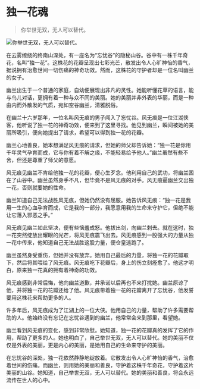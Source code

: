 # 独一花魂

> 你举世无双，无人可以替代。

![你举世无双，无人可以替代。](/images/52303823484b4cfa8b8dd7cac64d5d24.jpg)


在云雾缭绕的终南山深处，有一座名为“忘忧谷”的隐秘山谷。谷中有一株千年奇花，名叫“独一花”。这株花的花瓣呈现出七彩光芒，散发出令人心旷神怡的香气，据说拥有治愈世间一切伤痛的神奇功效。然而，这株花的守护者却是一位名叫幽兰的女子。

幽兰出生于一个普通的家庭，自幼便展现出非凡的灵性。她能听懂花草的语言，能与鸟儿对话，更拥有着一种与众不同的美丽。她的美丽并非外表的华丽，而是一种由内而外散发的气质，宛如空谷幽兰，清雅脱俗。

在幽兰十六岁那年，一位名叫风无痕的男子闯入了忘忧谷。风无痕是一位江湖侠客，他听说了独一花的神奇功效，便来到了这里寻找。他见到幽兰，瞬间被她的美丽所吸引，便向她提出了请求，希望可以得到独一花的花瓣。

幽兰心地善良，她本想满足风无痕的请求，但她的师父却告诉她：“独一花是你用千年灵气孕育而成，它与你有着不解之缘，不能轻易给予他人。”幽兰虽然有些不舍，但还是尊重了师父的意愿。

风无痕见幽兰不肯给他独一花的花瓣，便心生歹念。他利用自己的武功，将幽兰困在了山谷中。幽兰虽然身手不凡，但毕竟不是风无痕的对手。风无痕逼幽兰交出独一花，否则就要她的性命。

幽兰知道自己无法战胜风无痕，但她仍然没有屈服。她告诉风无痕：“独一花是我用一生的心血孕育而成，它是我的一部分，我愿意用我的生命来守护它，但绝不能让它落入邪恶之手。”

风无痕见幽兰如此坚决，便有些恼羞成怒。他拔出剑，向幽兰刺去。就在这时，独一花突然绽放出耀眼的光芒，将风无痕震飞出去。风无痕感到一股强大的力量从独一花中传来，他知道自己无法战胜这股力量，便仓皇逃跑了。

幽兰虽然身受重伤，但她并没有放弃。她用自己最后的力量，将独一花的花瓣取下，然后将其喂给了风无痕。风无痕吃下花瓣后，身上的伤立刻痊愈了。他这才明白，原来独一花真的拥有着神奇的功效。

风无痕感到非常后悔，他向幽兰道歉，并承诺以后再也不来打扰她。幽兰原谅了他，并将独一花的花瓣还给了他。风无痕带着独一花的花瓣离开了忘忧谷，他发誓要用这株花来帮助更多的人。

许多年后，风无痕成为了江湖上的一位大侠。他用自己的力量，帮助了许多需要帮助的人。他始终没有忘记在忘忧谷遇到的幽兰，他常常会来到那里，看望她。

幽兰看到风无痕的变化，感到非常欣慰。她知道，独一花的花瓣真的发挥了它的作用，帮助了更多的人。她也明白了，自己举世无双，无人可以替代。她的美丽不仅仅是外表的美丽，更是内心的美丽，是她用自己的生命来守护的美丽。

在忘忧谷的深处，独一花依然静静地绽放着。它散发出令人心旷神怡的香气，治愈着世间的伤痛。而幽兰，则用她的美丽和善良，守护着这株千年奇花，守护着这片美丽的山谷。她知道，自己举世无双，无人可以替代。她的美丽和善良，将会永远流传在世人的心中。